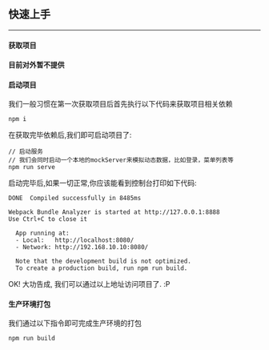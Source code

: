## 快速上手

---

#### 获取项目

**目前对外暂不提供**


#### 启动项目

我们一般习惯在第一次获取项目后首先执行以下代码来获取项目相关依赖

```
npm i
```

在获取完毕依赖后,我们即可启动项目了:

```
// 启动服务
// 我们会同时启动一个本地的mockServer来模拟动态数据，比如登录，菜单列表等
npm run serve
```

启动完毕后,如果一切正常,你应该能看到控制台打印如下代码:

```
DONE  Compiled successfully in 8485ms

Webpack Bundle Analyzer is started at http://127.0.0.1:8888
Use Ctrl+C to close it

  App running at:
  - Local:   http://localhost:8080/
  - Network: http://192.168.10.10:8080/

  Note that the development build is not optimized.
  To create a production build, run npm run build.

```

OK! 大功告成, 我们可以通过以上地址访问项目了.  :P


#### 生产环境打包

我们通过以下指令即可完成生产环境的打包
```
npm run build
```


